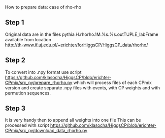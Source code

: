 How to prepare data: case of rho-rho

Step 1
--------
Original data are in the files
    pythia.H.rhorho.1M.%s.%s.outTUPLE_labFrame
available from location   
http://th-www.if.uj.edu.pl/~erichter/forHiggsCP/HiggsCP_data/rhorho/

Step 2
-------
To convert into .npy format use script
https://github.com/klasocha/HiggsCP/blob/erichter-CPmix/src_py/prepare_rhorho.py
which will process files of each CPmix version and create separate .npy files
with events, with CP weights and with permution sequences. 

Step 3
--------
It is very handy then to append all weights into one file
This can be processed with script
https://github.com/klasocha/HiggsCP/blob/erichter-CPmix/src_py/download_data_rhorho.py

